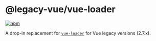 # @legacy-vue/vue-loader

[![npm](https://img.shields.io/npm/v/@legacy-vue/vue-loader.svg)](https://www.npmjs.com/package/@legacy-vue/vue-loader)

A drop-in replacement for [`vue-loader`](https://github.com/vuejs/vue-loader) for Vue legacy versions (2.7.x).
